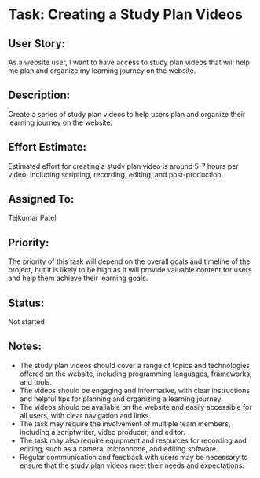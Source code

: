 # Task: Creating a Study Plan Videos

## User Story:
As a website user, I want to have access to study plan videos that will help me plan and organize my learning journey on the website.

## Description: 
Create a series of study plan videos to help users plan and organize their learning journey on the website.

## Effort Estimate: 
Estimated effort for creating a study plan video is around 5-7 hours per video, including scripting, recording, editing, and post-production.

## Assigned To: 
Tejkumar Patel

## Priority: 
The priority of this task will depend on the overall goals and timeline of the project, but it is likely to be high as it will provide valuable content for users and help them achieve their learning goals.

## Status: 
Not started

## Notes:
* The study plan videos should cover a range of topics and technologies offered on the website, including programming languages, frameworks, and tools.
* The videos should be engaging and informative, with clear instructions and helpful tips for planning and organizing a learning journey.
* The videos should be available on the website and easily accessible for all users, with clear navigation and links.
* The task may require the involvement of multiple team members, including a scriptwriter, video producer, and editor.
* The task may also require equipment and resources for recording and editing, such as a camera, microphone, and editing software.
* Regular communication and feedback with users may be necessary to ensure that the study plan videos meet their needs and expectations.
